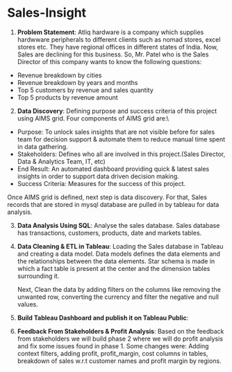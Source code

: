 # Sales-Insight
1. **Problem Statement**: Atliq hardware is a company which supplies hardwware peripherals to different clients such as nomad stores, excel stores etc. They have regional offices in different states of India. Now, Sales are declining for this business. So, Mr. Patel who is the Sales Director of this company wants to know the following questions:
  * Revenue breakdown by cities
  * Revenue breakdown by years and months
  * Top 5 customers by revenue and sales quantity
  * Top 5 products by revenue amount

2. **Data Discovery**: Defining purpose and success criteria of this project using AIMS grid. Four components of AIMS grid are:\

 * Purpose: To unlock sales insights that are not visible before for sales team for decision support & automate them to reduce manual time spent in data gathering.
 * Stakeholders: Defines who all are involved in this project.(Sales Director, Data & Analytics Team, IT, etc)
 * End Result: An automated dashboard providing quick & latest sales insights in order to support data driven decision making.
 * Success Criteria: Measures for the success of this project.

Once AIMS grid is defined, next step is data discovery. For that, Sales records that are stored in mysql database are pulled in by tableau for data analysis.

3. **Data Analysis Using SQL**: Analyse the sales database. Sales database has transactions, customers, products, date and markets tables.

4. **Data Cleaning & ETL in Tableau**: Loading the Sales database in Tableau and creating a data model. Data models defines the data elements and the relationships between the data elements. Star schema is made in which a fact table is present at the center and the dimension tables surrounding it.

   Next, Clean the data by adding filters on the columns like removing the unwanted row, converting the currency and filter the negative and null values.
 
5. **Build Tableau Dashboard and publish it on Tableau Public**:

6. **Feedback From Stakeholders & Profit Analysis**: Based on the feedback from stakeholders we will build phase 2 where we will do profit analysis and fix some issues found in phase 1. Some changes were: 
  Adding context filters, adding profit, profit_margin, cost columns in tables, breakdown of sales w.r.t customer names and profit margin by regions.
